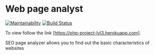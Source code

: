 # Web page analyst
[![Maintainability](https://api.codeclimate.com/v1/badges/eb958adee20682a9a353/maintainability)](https://codeclimate.com/github/SabirIvaN/php-project-lvl3/maintainability) [![Build Status](https://travis-ci.org/SabirIvaN/php-project-lvl3.svg?branch=master)](https://travis-ci.org/SabirIvaN/php-project-lvl3)

To view follow the link [https://php-project-lvl3.herokuapp.com].

SEO page analyzer allows you to find out the basic characteristics of websites
